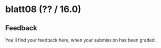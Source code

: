# blatt08 (?? / 16.0)



## Feedback



You'll find your feedback here, when your submission has been graded.
